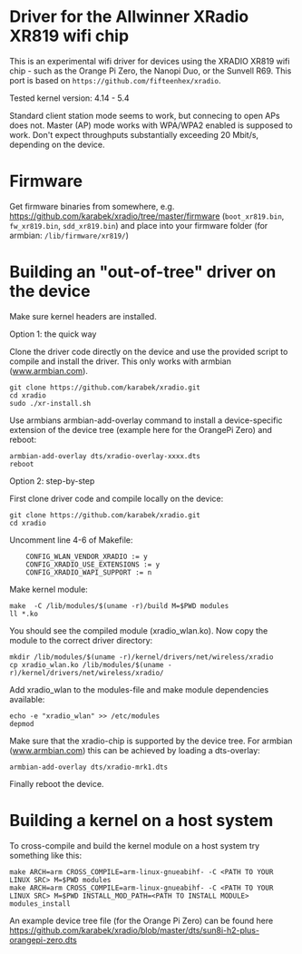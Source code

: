 # Driver for the Allwinner XRadio XR819 wifi chip 

This is an experimental wifi driver for devices using the XRADIO XR819 wifi chip - such as the Orange Pi Zero, the Nanopi Duo, or the Sunvell R69. This port is based on `https://github.com/fifteenhex/xradio`.

Tested kernel version: 4.14 - 5.4

Standard client station mode seems to work, but connecing to open APs does not.
Master (AP) mode works with WPA/WPA2 enabled is supposed to work.
Don't expect throughputs substantially exceeding 20 Mbit/s, depending on the device.

# Firmware

Get firmware binaries from somewhere, e.g. https://github.com/karabek/xradio/tree/master/firmware (`boot_xr819.bin`, `fw_xr819.bin`, `sdd_xr819.bin`) and place into your firmware folder (for armbian: `/lib/firmware/xr819/`)

# Building an "out-of-tree" driver on the device

Make sure kernel headers are installed.

Option 1: the quick way

Clone the driver code directly on the device and use the provided script to compile and install the driver. This only works with armbian (www.armbian.com).

```
git clone https://github.com/karabek/xradio.git
cd xradio
sudo ./xr-install.sh
```

Use armbians armbian-add-overlay command to install a device-specific extension of the device tree (example here for the OrangePi Zero) and reboot:

```
armbian-add-overlay dts/xradio-overlay-xxxx.dts
reboot
```


Option 2: step-by-step

First clone driver code and compile locally on the device:

```
git clone https://github.com/karabek/xradio.git
cd xradio
```

Uncomment line 4-6 of Makefile:
```
	CONFIG_WLAN_VENDOR_XRADIO := y
	CONFIG_XRADIO_USE_EXTENSIONS := y
	CONFIG_XRADIO_WAPI_SUPPORT := n
```

Make kernel module:

```
make  -C /lib/modules/$(uname -r)/build M=$PWD modules
ll *.ko
```

You should see the compiled module (xradio_wlan.ko). Now copy the module to the correct driver directory:

```
mkdir /lib/modules/$(uname -r)/kernel/drivers/net/wireless/xradio
cp xradio_wlan.ko /lib/modules/$(uname -r)/kernel/drivers/net/wireless/xradio/
```

Add xradio_wlan to the modules-file and make module dependencies available:

```
echo -e "xradio_wlan" >> /etc/modules
depmod
```

Make sure that the xradio-chip is supported by the device tree. For armbian (www.armbian.com) this can be achieved by loading a dts-overlay:

```
armbian-add-overlay dts/xradio-mrk1.dts
```

Finally reboot the device.

# Building a kernel on a host system

To cross-compile and build the kernel module on a host system try something like this:

```
make ARCH=arm CROSS_COMPILE=arm-linux-gnueabihf- -C <PATH TO YOUR LINUX SRC> M=$PWD modules
make ARCH=arm CROSS_COMPILE=arm-linux-gnueabihf- -C <PATH TO YOUR LINUX SRC> M=$PWD INSTALL_MOD_PATH=<PATH TO INSTALL MODULE> modules_install
```

An example device tree file (for the Orange Pi Zero) can be found here
https://github.com/karabek/xradio/blob/master/dts/sun8i-h2-plus-orangepi-zero.dts



